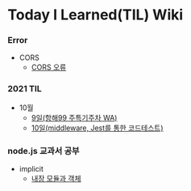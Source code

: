 # Today I Learned(TIL) Wiki



### Error
 - CORS
    - [CORS 오류](./Error/corsErr.md)

### 2021 TIL
 - 10월
    - [9일(항해99 주특기주차 WA)](./2021-10/20211009Nodejs_주특기주차_WA_예제.md)
    - [10일(middleware, Jest를 통한 코드테스트)](./2021-10/20211010Middleware_개념과_Jest를_이용한_코드테스트.md)

### node.js 교과서 공부
- implicit
    - [내장 모듈과 객체](./node.js-book/node.js.md)


